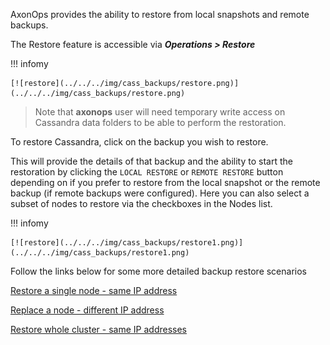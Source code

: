 AxonOps provides the ability to restore from local snapshots and remote backups.

The Restore feature is accessible via ***Operations > Restore***

!!! infomy 

    [![restore](../../../img/cass_backups/restore.png)](../../../img/cass_backups/restore.png)



> Note that **axonops** user will need temporary write access on Cassandra data folders to be able to perform the restoration.

To restore Cassandra, click on the backup you wish to restore.


This will provide the details of that backup and the ability to start the restoration by clicking the `LOCAL RESTORE` or `REMOTE RESTORE` 
button depending on if you prefer to restore from the local snapshot or the remote backup (if remote backups were configured).
Here you can also select a subset of nodes to restore via the checkboxes in the Nodes list.

!!! infomy 

    [![restore](../../../img/cass_backups/restore1.png)](../../../img/cass_backups/restore1.png)

Follow the links below for some more detailed backup restore scenarios

[Restore a single node - same IP address](restore-node-same-ip.md)

[Replace a node - different IP address](restore-node-different-ip.md)

[Restore whole cluster - same IP addresses](restore-cluster-same-ip.md)
